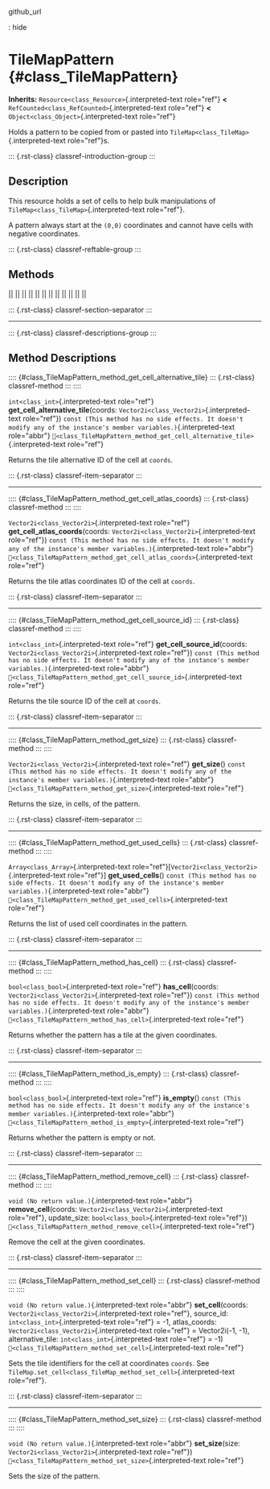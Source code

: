 github_url

:   hide

# TileMapPattern {#class_TileMapPattern}

**Inherits:** `Resource<class_Resource>`{.interpreted-text role="ref"}
**\<** `RefCounted<class_RefCounted>`{.interpreted-text role="ref"}
**\<** `Object<class_Object>`{.interpreted-text role="ref"}

Holds a pattern to be copied from or pasted into
`TileMap<class_TileMap>`{.interpreted-text role="ref"}s.

::: {.rst-class}
classref-introduction-group
:::

## Description

This resource holds a set of cells to help bulk manipulations of
`TileMap<class_TileMap>`{.interpreted-text role="ref"}.

A pattern always start at the `(0,0)` coordinates and cannot have cells
with negative coordinates.

::: {.rst-class}
classref-reftable-group
:::

## Methods

||
||
||
||
||
||
||
||
||
||
||
||

::: {.rst-class}
classref-section-separator
:::

------------------------------------------------------------------------

::: {.rst-class}
classref-descriptions-group
:::

## Method Descriptions

:::: {#class_TileMapPattern_method_get_cell_alternative_tile}
::: {.rst-class}
classref-method
:::
::::

`int<class_int>`{.interpreted-text role="ref"}
**get_cell_alternative_tile**(coords:
`Vector2i<class_Vector2i>`{.interpreted-text role="ref"})
`const (This method has no side effects. It doesn't modify any of the instance's member variables.)`{.interpreted-text
role="abbr"}
`🔗<class_TileMapPattern_method_get_cell_alternative_tile>`{.interpreted-text
role="ref"}

Returns the tile alternative ID of the cell at `coords`.

::: {.rst-class}
classref-item-separator
:::

------------------------------------------------------------------------

:::: {#class_TileMapPattern_method_get_cell_atlas_coords}
::: {.rst-class}
classref-method
:::
::::

`Vector2i<class_Vector2i>`{.interpreted-text role="ref"}
**get_cell_atlas_coords**(coords:
`Vector2i<class_Vector2i>`{.interpreted-text role="ref"})
`const (This method has no side effects. It doesn't modify any of the instance's member variables.)`{.interpreted-text
role="abbr"}
`🔗<class_TileMapPattern_method_get_cell_atlas_coords>`{.interpreted-text
role="ref"}

Returns the tile atlas coordinates ID of the cell at `coords`.

::: {.rst-class}
classref-item-separator
:::

------------------------------------------------------------------------

:::: {#class_TileMapPattern_method_get_cell_source_id}
::: {.rst-class}
classref-method
:::
::::

`int<class_int>`{.interpreted-text role="ref"}
**get_cell_source_id**(coords:
`Vector2i<class_Vector2i>`{.interpreted-text role="ref"})
`const (This method has no side effects. It doesn't modify any of the instance's member variables.)`{.interpreted-text
role="abbr"}
`🔗<class_TileMapPattern_method_get_cell_source_id>`{.interpreted-text
role="ref"}

Returns the tile source ID of the cell at `coords`.

::: {.rst-class}
classref-item-separator
:::

------------------------------------------------------------------------

:::: {#class_TileMapPattern_method_get_size}
::: {.rst-class}
classref-method
:::
::::

`Vector2i<class_Vector2i>`{.interpreted-text role="ref"} **get_size**()
`const (This method has no side effects. It doesn't modify any of the instance's member variables.)`{.interpreted-text
role="abbr"}
`🔗<class_TileMapPattern_method_get_size>`{.interpreted-text role="ref"}

Returns the size, in cells, of the pattern.

::: {.rst-class}
classref-item-separator
:::

------------------------------------------------------------------------

:::: {#class_TileMapPattern_method_get_used_cells}
::: {.rst-class}
classref-method
:::
::::

`Array<class_Array>`{.interpreted-text
role="ref"}\[`Vector2i<class_Vector2i>`{.interpreted-text role="ref"}\]
**get_used_cells**()
`const (This method has no side effects. It doesn't modify any of the instance's member variables.)`{.interpreted-text
role="abbr"}
`🔗<class_TileMapPattern_method_get_used_cells>`{.interpreted-text
role="ref"}

Returns the list of used cell coordinates in the pattern.

::: {.rst-class}
classref-item-separator
:::

------------------------------------------------------------------------

:::: {#class_TileMapPattern_method_has_cell}
::: {.rst-class}
classref-method
:::
::::

`bool<class_bool>`{.interpreted-text role="ref"} **has_cell**(coords:
`Vector2i<class_Vector2i>`{.interpreted-text role="ref"})
`const (This method has no side effects. It doesn't modify any of the instance's member variables.)`{.interpreted-text
role="abbr"}
`🔗<class_TileMapPattern_method_has_cell>`{.interpreted-text role="ref"}

Returns whether the pattern has a tile at the given coordinates.

::: {.rst-class}
classref-item-separator
:::

------------------------------------------------------------------------

:::: {#class_TileMapPattern_method_is_empty}
::: {.rst-class}
classref-method
:::
::::

`bool<class_bool>`{.interpreted-text role="ref"} **is_empty**()
`const (This method has no side effects. It doesn't modify any of the instance's member variables.)`{.interpreted-text
role="abbr"}
`🔗<class_TileMapPattern_method_is_empty>`{.interpreted-text role="ref"}

Returns whether the pattern is empty or not.

::: {.rst-class}
classref-item-separator
:::

------------------------------------------------------------------------

:::: {#class_TileMapPattern_method_remove_cell}
::: {.rst-class}
classref-method
:::
::::

`void (No return value.)`{.interpreted-text role="abbr"}
**remove_cell**(coords: `Vector2i<class_Vector2i>`{.interpreted-text
role="ref"}, update_size: `bool<class_bool>`{.interpreted-text
role="ref"})
`🔗<class_TileMapPattern_method_remove_cell>`{.interpreted-text
role="ref"}

Remove the cell at the given coordinates.

::: {.rst-class}
classref-item-separator
:::

------------------------------------------------------------------------

:::: {#class_TileMapPattern_method_set_cell}
::: {.rst-class}
classref-method
:::
::::

`void (No return value.)`{.interpreted-text role="abbr"}
**set_cell**(coords: `Vector2i<class_Vector2i>`{.interpreted-text
role="ref"}, source_id: `int<class_int>`{.interpreted-text role="ref"} =
-1, atlas_coords: `Vector2i<class_Vector2i>`{.interpreted-text
role="ref"} = Vector2i(-1, -1), alternative_tile:
`int<class_int>`{.interpreted-text role="ref"} = -1)
`🔗<class_TileMapPattern_method_set_cell>`{.interpreted-text role="ref"}

Sets the tile identifiers for the cell at coordinates `coords`. See
`TileMap.set_cell<class_TileMap_method_set_cell>`{.interpreted-text
role="ref"}.

::: {.rst-class}
classref-item-separator
:::

------------------------------------------------------------------------

:::: {#class_TileMapPattern_method_set_size}
::: {.rst-class}
classref-method
:::
::::

`void (No return value.)`{.interpreted-text role="abbr"}
**set_size**(size: `Vector2i<class_Vector2i>`{.interpreted-text
role="ref"})
`🔗<class_TileMapPattern_method_set_size>`{.interpreted-text role="ref"}

Sets the size of the pattern.
